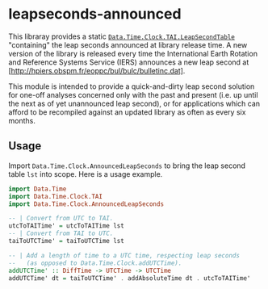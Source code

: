 leapseconds-announced
=====================

This libraray provides a static [`Data.Time.Clock.TAI.LeapSecondTable`][1]
"containing" the leap seconds announced at library release time.
A new version of the library is released every time the International
Earth Rotation and Reference Systems Service (IERS) announces a new
leap second at [http://hpiers.obspm.fr/eoppc/bul/bulc/bulletinc.dat].

This module is intended to provide a quick-and-dirty leap second solution
for one-off analyses concerned only with the past and present (i.e. up
until the next as of yet unannounced leap second), or for applications
which can afford to be recompiled against an updated library as often
as every six months.

[1]: https://hackage.haskell.org/package/time-1.5.0.1/docs/Data-Time-Clock-TAI.html


Usage
-----

Import `Data.Time.Clock.AnnouncedLeapSeconds` to bring the leap
second table `lst` into scope. Here is a usage example.

```haskell
import Data.Time
import Data.Time.Clock.TAI
import Data.Time.Clock.AnnouncedLeapSeconds

-- | Convert from UTC to TAI.
utcToTAITime' = utcToTAITime lst
-- | Convert from TAI to UTC.
taiToUTCTime' = taiToUTCTime lst

-- | Add a length of time to a UTC time, respecting leap seconds
--   (as opposed to Data.Time.Clock.addUTCTime).
addUTCTime' :: DiffTime -> UTCTime -> UTCTime
addUTCTime' dt = taiToUTCTime' . addAbsoluteTime dt . utcToTAITime'
```
